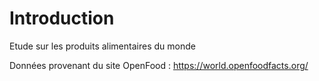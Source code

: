 # Introduction


Etude sur les produits alimentaires du monde

Données provenant du site OpenFood : https://world.openfoodfacts.org/


